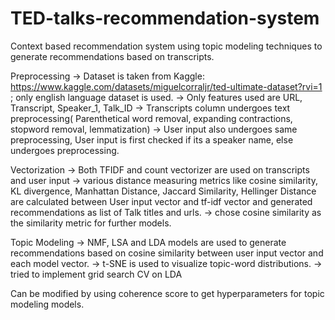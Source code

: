 # TED-talks-recommendation-system
Context based recommendation system using topic modeling techniques to generate recommendations based on transcripts. 

Preprocessing
-> Dataset is taken from Kaggle: https://www.kaggle.com/datasets/miguelcorraljr/ted-ultimate-dataset?rvi=1 ; only english language dataset is used.
-> Only features used are URL, Transcript, Speaker_1, Talk_ID
-> Transcripts column undergoes text preprocessing( Parenthetical word removal, expanding contractions, stopword removal, lemmatization)
-> User input also undergoes same preprocessing, User input is first checked if its a speaker name, else undergoes preprocessing.

Vectorization
-> Both TFIDF and count vectorizer are used on transcripts and user input
-> various distance measuring metrics like cosine similarity, KL divergence, Manhattan Distance, Jaccard Similarity, Hellinger Distance are calculated between  User input vector and tf-idf vector and generated recommendations as list of Talk titles and urls.
-> chose cosine similarity as the similarity metric for further models.

Topic Modeling
-> NMF, LSA and LDA models are used to generate recommendations based on cosine similarity between user input vector and each model vector.
-> t-SNE is used to visualize topic-word distributions.
-> tried to implement grid search CV on LDA 

Can be modified by using coherence score to get hyperparameters for topic modeling models.
